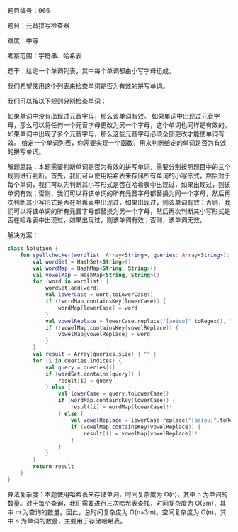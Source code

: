 题目编号：966

题目：元音拼写检查器

难度：中等

考察范围：字符串、哈希表

题干：给定一个单词列表，其中每个单词都由小写字母组成。 

我们希望使用这个列表来检查单词是否为有效的拼写单词。 

我们可以按以下规则分别检查单词：

如果单词中没有出现过元音字母，那么该单词有效。
如果单词中出现过元音字母，那么可以将任何一个元音字母更改为另一个字母，这个单词也同样是有效的。
如果单词中出现了多个元音字母，那么这些元音字母必须全部更改才能使单词有效。
给定一个单词列表，你需要实现一个函数，用来判断给定的单词是否为有效的拼写单词。

解题思路：本题需要判断单词是否为有效的拼写单词，需要分别按照题目中的三个规则进行判断。首先，我们可以使用哈希表来存储所有单词的小写形式，然后对于每个单词，我们可以先判断其小写形式是否在哈希表中出现过，如果出现过，则该单词有效；否则，我们可以将该单词的所有元音字母都替换为同一个字母，然后再次判断其小写形式是否在哈希表中出现过，如果出现过，则该单词有效；否则，我们可以将该单词的所有元音字母都替换为另一个字母，然后再次判断其小写形式是否在哈希表中出现过，如果出现过，则该单词有效；否则，该单词无效。

解决方案：

```kotlin
class Solution {
    fun spellchecker(wordlist: Array<String>, queries: Array<String>): Array<String> {
        val wordSet = HashSet<String>()
        val wordMap = HashMap<String, String>()
        val vowelMap = HashMap<String, String>()
        for (word in wordlist) {
            wordSet.add(word)
            val lowerCase = word.toLowerCase()
            if (!wordMap.containsKey(lowerCase)) {
                wordMap[lowerCase] = word
            }
            val vowelReplace = lowerCase.replace("[aeiou]".toRegex(), "*")
            if (!vowelMap.containsKey(vowelReplace)) {
                vowelMap[vowelReplace] = word
            }
        }
        val result = Array(queries.size) { "" }
        for (i in queries.indices) {
            val query = queries[i]
            if (wordSet.contains(query)) {
                result[i] = query
            } else {
                val lowerCase = query.toLowerCase()
                if (wordMap.containsKey(lowerCase)) {
                    result[i] = wordMap[lowerCase]!!
                } else {
                    val vowelReplace = lowerCase.replace("[aeiou]".toRegex(), "*")
                    if (vowelMap.containsKey(vowelReplace)) {
                        result[i] = vowelMap[vowelReplace]!!
                    }
                }
            }
        }
        return result
    }
}
```

算法复杂度：本题使用哈希表来存储单词，时间复杂度为 O(n)，其中 n 为单词的数量。对于每个查询，我们需要进行三次哈希表查找，时间复杂度为 O(3m)，其中 m 为查询的数量。因此，总时间复杂度为 O(n+3m)。空间复杂度为 O(n)，其中 n 为单词的数量，主要用于存储哈希表。